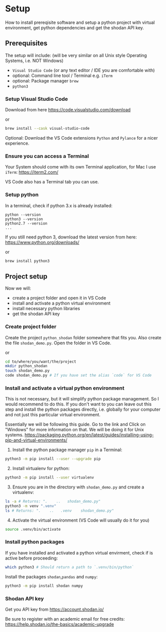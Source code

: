 # Setup

How to install prereqisite software and setup a python project with virtual environment, get python dependencies and get the shodan API key.

## Prerequisites
The setup will include: (will be very similar on all Unix style Operating Systems, i.e. NOT Windows)
- `Visual Studio Code` (or any text editor / IDE you are comfortable with)
- optional: Command line tool / Terminal e.g. `iTerm`
- optional: Package manager `brew`
- `python3`

### Setup Visual Studio Code
Download from here https://code.visualstudio.com/download

or 

```bash
brew install --cask visual-studio-code
```

Optional: Download the VS Code extensions `Python` and `Pylance` for a nicer experience.

### Ensure you can access a Terminal

Your System should come with its own Terminal application, for Mac I use `iTerm`: https://iterm2.com/

VS Code also has a Terminal tab you can use.

### Setup python

In a terminal, check if python 3.x is already installed:

```
python --version
python3 --version
python2.7 --version
...
```
If you still need python 3, download the latest version  from here: https://www.python.org/downloads/

or

```bash
brew install python3 
```

## Project setup
Now we will:
- create a project folder and open it in VS Code
- install and activate a python virtual environment
- install necessary python libraries
- get the shodan API key

### Create project folder

Create the project `python_shodan` folder somewhere that fits you. Also create the file `shodan_demo.py`. Open the folder in VS Code.

or 

```bash
cd to/where/you/want/the/project
mkdir python_shodan
touch shodan_demo.py
code shodan_demo.py # If you have set the alias `code` for VS Code
```

### Install and activate a virtual python environment

This is not necessary, but it will simplify python package management. So I would recommend to do this. If you don't want to you can leave out this step and install the python packages directly, i.e. globally for your computer and not just this particular virtual environment.

Essentially we will be following this guide. Go to the link and Click on "Windows" for more information on that. We will be doing it for Unix systems.
https://packaging.python.org/en/latest/guides/installing-using-pip-and-virtual-environments/

1. Install the python package manager `pip` in a Terminal:
```bash
python3 -m pip install --user --upgrade pip
```

2. Install virtualenv for python:
```bash
python3 -m pip install --user virtualenv
```

3. Ensure you are in the directory with `shodan_demo.py` and create a virtualenv:
```bash
ls -a # Returns: ".    ..   shodan_demo.py"
python3 -m venv ".venv"
ls # Returns: ".    ..   .venv    shodan_demo.py"
```

4. Activate the virtual environment (VS Code will usually do it for you)
```bash
source .venv/bin/activate
```

### Install python packages

If you have installed and activated a python virtual envirment, check if is active before proceeding:

```bash
which python3 # Should return a path to `.venv/bin/python`
```

Install the packages `shodan`,`pandas` and `numpy`:
```bash
python3 -m pip install shodan numpy
```

### Shodan API key
Get you API key from https://account.shodan.io/

Be sure to register with an academic email for free credits: https://help.shodan.io/the-basics/academic-upgrade


